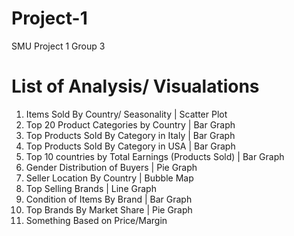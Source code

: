 # Project-1
SMU Project 1 Group 3

# List of Analysis/ Visualations

1. Items Sold By Country/ Seasonality | Scatter Plot
2. Top 20 Product Categories by Country | Bar Graph
3. Top Products Sold By Category in Italy | Bar Graph
4. Top Products Sold By Category in USA | Bar Graph
5. Top 10 countries by Total Earnings (Products Sold) | Bar Graph
6. Gender Distribution of Buyers | Pie Graph
7. Seller Location By Country | Bubble Map
8. Top Selling Brands | Line Graph
9. Condition of Items By Brand | Bar Graph
10. Top Brands By Market Share | Pie Graph
11. Something Based on Price/Margin
